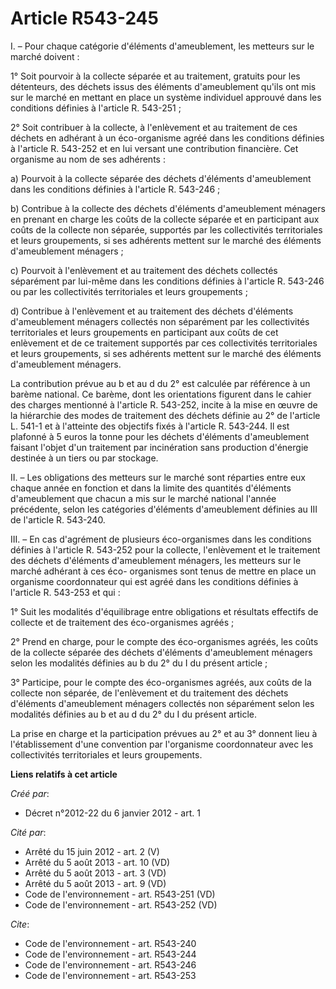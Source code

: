 # Article R543-245

I. – Pour chaque catégorie d'éléments d'ameublement, les metteurs sur le marché doivent :

1° Soit pourvoir à la collecte séparée et au traitement, gratuits pour les détenteurs, des déchets issus des éléments
d'ameublement qu'ils ont mis sur le marché en mettant en place un système individuel approuvé dans les conditions définies à
l'article R. 543-251 ;

2° Soit contribuer à la collecte, à l'enlèvement et au traitement de ces déchets en adhérant à un éco-organisme agréé dans
les conditions définies à l'article R. 543-252 et en lui versant une contribution financière. Cet organisme au nom de ses
adhérents :

a) Pourvoit à la collecte séparée des déchets d'éléments d'ameublement dans les conditions définies à l'article R. 543-246 ;

b) Contribue à la collecte des déchets d'éléments d'ameublement ménagers en prenant en charge les coûts de la collecte
séparée et en participant aux coûts de la collecte non séparée, supportés par les collectivités territoriales et leurs
groupements, si ses adhérents mettent sur le marché des éléments d'ameublement ménagers ;

c) Pourvoit à l'enlèvement et au traitement des déchets collectés séparément par lui-même dans les conditions définies à
l'article R. 543-246 ou par les collectivités territoriales et leurs groupements ;

d) Contribue à l'enlèvement et au traitement des déchets d'éléments d'ameublement ménagers collectés non séparément par les
collectivités territoriales et leurs groupements en participant aux coûts de cet enlèvement et de ce traitement supportés par
ces collectivités territoriales et leurs groupements, si ses adhérents mettent sur le marché des éléments d'ameublement
ménagers.

La contribution prévue au b et au d du 2° est calculée par référence à un barème national. Ce barème, dont les orientations
figurent dans le cahier des charges mentionné à l'article R. 543-252, incite à la mise en œuvre de la hiérarchie des modes de
traitement des déchets définie au 2° de l'article L. 541-1 et à l'atteinte des objectifs fixés à l'article R. 543-244. Il est
plafonné à 5 euros la tonne pour les déchets d'éléments d'ameublement faisant l'objet d'un traitement par incinération sans
production d'énergie destinée à un tiers ou par stockage.

II. – Les obligations des metteurs sur le marché sont réparties entre eux chaque année en fonction et dans la limite des
quantités d'éléments d'ameublement que chacun a mis sur le marché national l'année précédente, selon les catégories
d'éléments d'ameublement définies au III de l'article R. 543-240.

III. – En cas d'agrément de plusieurs éco-organismes dans les conditions définies à l'article R. 543-252 pour la collecte,
l'enlèvement et le traitement des déchets d'éléments d'ameublement ménagers, les metteurs sur le marché adhérant à ces éco-
organismes sont tenus de mettre en place un organisme coordonnateur qui est agréé dans les conditions définies à l'article R.
543-253 et qui :

1° Suit les modalités d'équilibrage entre obligations et résultats effectifs de collecte et de traitement des éco-organismes
agréés ;

2° Prend en charge, pour le compte des éco-organismes agréés, les coûts de la collecte séparée des déchets d'éléments
d'ameublement ménagers selon les modalités définies au b du 2° du I du présent article ;

3° Participe, pour le compte des éco-organismes agréés, aux coûts de la collecte non séparée, de l'enlèvement et du
traitement des déchets d'éléments d'ameublement ménagers collectés non séparément selon les modalités définies au b et au d
du 2° du I du présent article.

La prise en charge et la participation prévues au 2° et au 3° donnent lieu à l'établissement d'une convention par l'organisme
coordonnateur avec les collectivités territoriales et leurs groupements.

**Liens relatifs à cet article**

_Créé par_:

  - Décret n°2012-22 du 6 janvier 2012 - art. 1

_Cité par_:

  - Arrêté du 15 juin 2012 - art. 2 (V)
  - Arrêté du 5 août 2013 - art. 10 (VD)
  - Arrêté du 5 août 2013 - art. 3 (VD)
  - Arrêté du 5 août 2013 - art. 9 (VD)
  - Code de l'environnement - art. R543-251 (VD)
  - Code de l'environnement - art. R543-252 (VD)

_Cite_:

  - Code de l'environnement - art. R543-240
  - Code de l'environnement - art. R543-244
  - Code de l'environnement - art. R543-246
  - Code de l'environnement - art. R543-253
